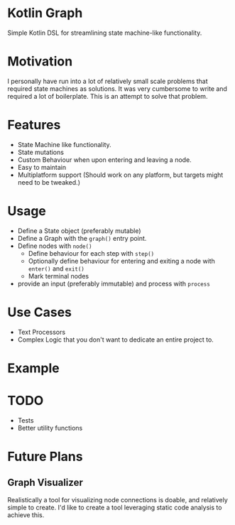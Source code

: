 # Kotlin Graph
Simple Kotlin DSL for streamlining state machine-like functionality.

# Motivation
I personally have run into a lot of relatively small scale problems that required state machines as solutions. It was very cumbersome to write and required a lot of boilerplate. This is an attempt to solve that problem.

# Features
 - State Machine like functionality.
 - State mutations
 - Custom Behaviour when upon entering and leaving a node.
 - Easy to maintain
 - Multiplatform support (Should work on any platform, but targets might need to be tweaked.)

# Usage
 - Define a State object (preferably mutable)
 - Define a Graph with the `graph()` entry point.
 - Define nodes with `node()`
   - Define behaviour for each step with `step()`
   - Optionally define behaviour for entering and exiting a node with `enter()` and `exit()`
   - Mark terminal nodes
 - provide an input (preferably immutable) and process with `process`

# Use Cases
 - Text Processors
 - Complex Logic that you don't want to dedicate an entire project to.

# Example

# TODO
 - Tests
 - Better utility functions

# Future Plans
## Graph Visualizer
Realistically a tool for visualizing node connections is doable, and relatively simple to create. I'd like to create a tool leveraging static code analysis to achieve this.